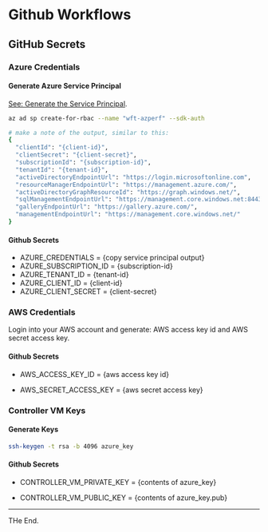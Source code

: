 # Github Workflows

## GitHub Secrets

### Azure Credentials

#### Generate Azure Service Principal

[See: Generate the Service Principal](https://docs.microsoft.com/en-gb/cli/azure/ad/sp?view=azure-cli-latest#az_ad_sp_create_for_rbac).


````bash
az ad sp create-for-rbac --name "wft-azperf" --sdk-auth

# make a note of the output, similar to this:
{
  "clientId": "{client-id}",
  "clientSecret": "{client-secret}",
  "subscriptionId": "{subscription-id}",
  "tenantId": "{tenant-id}",
  "activeDirectoryEndpointUrl": "https://login.microsoftonline.com",
  "resourceManagerEndpointUrl": "https://management.azure.com/",
  "activeDirectoryGraphResourceId": "https://graph.windows.net/",
  "sqlManagementEndpointUrl": "https://management.core.windows.net:8443/",
  "galleryEndpointUrl": "https://gallery.azure.com/",
  "managementEndpointUrl": "https://management.core.windows.net/"
}

````

#### Github Secrets

  - AZURE_CREDENTIALS = {copy service principal output}
  - AZURE_SUBSCRIPTION_ID = {subscription-id}
  - AZURE_TENANT_ID = {tenant-id}
  - AZURE_CLIENT_ID = {client-id}
  - AZURE_CLIENT_SECRET = {client-secret}


### AWS Credentials

Login into your AWS account and generate: AWS access key id and AWS secret access key.

#### Github Secrets

  - AWS_ACCESS_KEY_ID = {aws access key id}

  - AWS_SECRET_ACCESS_KEY = {aws secret access key}

### Controller VM Keys

#### Generate Keys
````bash
ssh-keygen -t rsa -b 4096 azure_key
````

#### Github Secrets

  - CONTROLLER_VM_PRIVATE_KEY = {contents of azure_key}

  - CONTROLLER_VM_PUBLIC_KEY = {contents of azure_key.pub}

---
THe End.
